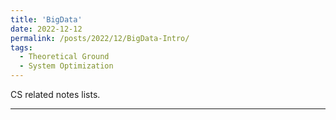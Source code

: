 ```yaml
---
title: 'BigData'
date: 2022-12-12
permalink: /posts/2022/12/BigData-Intro/
tags:
  - Theoretical Ground
  - System Optimization
---
```


CS related notes lists.




------

